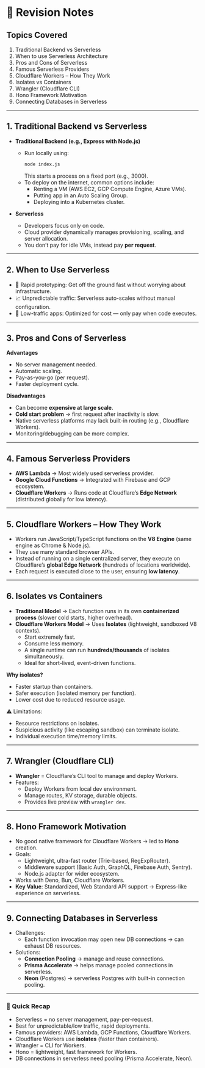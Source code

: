 # 📘 Revision Notes

## Topics Covered
1. Traditional Backend vs Serverless  
2. When to use Serverless Architecture  
3. Pros and Cons of Serverless  
4. Famous Serverless Providers  
5. Cloudflare Workers – How They Work  
6. Isolates vs Containers  
7. Wrangler (Cloudflare CLI)  
8. Hono Framework Motivation  
9. Connecting Databases in Serverless  

---

## 1. Traditional Backend vs Serverless

- **Traditional Backend (e.g., Express with Node.js)**  
  - Run locally using:  
    ```bash
    node index.js
    ```
    This starts a process on a fixed port (e.g., 3000).  
  - To deploy on the internet, common options include:  
    - Renting a VM (AWS EC2, GCP Compute Engine, Azure VMs).  
    - Putting app in an Auto Scaling Group.  
    - Deploying into a Kubernetes cluster.  

- **Serverless**  
  - Developers focus only on code.  
  - Cloud provider dynamically manages provisioning, scaling, and server allocation.  
  - You don’t pay for idle VMs, instead pay **per request**.  

---

## 2. When to Use Serverless

- 🚀 Rapid prototyping: Get off the ground fast without worrying about infrastructure.  
- 📈 Unpredictable traffic: Serverless auto-scales without manual configuration.  
- 💸 Low-traffic apps: Optimized for cost — only pay when code executes.  

---

## 3. Pros and Cons of Serverless

**Advantages**
- No server management needed.  
- Automatic scaling.  
- Pay-as-you-go (per request).  
- Faster deployment cycle.  

**Disadvantages**
- Can become **expensive at large scale**.  
- **Cold start problem** → first request after inactivity is slow.  
- Native serverless platforms may lack built-in routing (e.g., Cloudflare Workers).  
- Monitoring/debugging can be more complex.  

---

## 4. Famous Serverless Providers

- **AWS Lambda** → Most widely used serverless provider.  
- **Google Cloud Functions** → Integrated with Firebase and GCP ecosystem.  
- **Cloudflare Workers** → Runs code at Cloudflare’s **Edge Network** (distributed globally for low latency).  

---

## 5. Cloudflare Workers – How They Work

- Workers run JavaScript/TypeScript functions on the **V8 Engine** (same engine as Chrome & Node.js).  
- They use many standard browser APIs.  
- Instead of running on a single centralized server, they execute on Cloudflare’s **global Edge Network** (hundreds of locations worldwide).  
- Each request is executed close to the user, ensuring **low latency**.  

---

## 6. Isolates vs Containers

- **Traditional Model** → Each function runs in its own **containerized process** (slower cold starts, higher overhead).  
- **Cloudflare Workers Model** → Uses **Isolates** (lightweight, sandboxed V8 contexts).  
  - Start extremely fast.  
  - Consume less memory.  
  - A single runtime can run **hundreds/thousands** of isolates simultaneously.  
  - Ideal for short-lived, event-driven functions.  

**Why isolates?**
- Faster startup than containers.  
- Safer execution (isolated memory per function).  
- Lower cost due to reduced resource usage.  

⚠️ Limitations:  
- Resource restrictions on isolates.  
- Suspicious activity (like escaping sandbox) can terminate isolate.  
- Individual execution time/memory limits.  

---

## 7. Wrangler (Cloudflare CLI)

- **Wrangler** = Cloudflare’s CLI tool to manage and deploy Workers.  
- Features:  
  - Deploy Workers from local dev environment.  
  - Manage routes, KV storage, durable objects.  
  - Provides live preview with `wrangler dev`.  

---

## 8. Hono Framework Motivation

- No good native framework for Cloudflare Workers → led to **Hono** creation.  
- Goals:  
  - Lightweight, ultra-fast router (Trie-based, RegExpRouter).  
  - Middleware support (Basic Auth, GraphQL, Firebase Auth, Sentry).  
  - Node.js adapter for wider ecosystem.  
- Works with Deno, Bun, Cloudflare Workers.  
- **Key Value**: Standardized, Web Standard API support → Express-like experience on serverless.  

---

## 9. Connecting Databases in Serverless

- Challenges:  
  - Each function invocation may open new DB connections → can exhaust DB resources.  
- Solutions:  
  - **Connection Pooling** → manage and reuse connections.  
  - **Prisma Accelerate** → helps manage pooled connections in serverless.  
  - **Neon** (Postgres) → serverless Postgres with built-in connection pooling.  

---

### 🔹 Quick Recap
- Serverless = no server management, pay-per-request.  
- Best for unpredictable/low traffic, rapid deployments.  
- Famous providers: AWS Lambda, GCP Functions, Cloudflare Workers.  
- Cloudflare Workers use **isolates** (faster than containers).  
- Wrangler = CLI for Workers.  
- Hono = lightweight, fast framework for Workers.  
- DB connections in serverless need pooling (Prisma Accelerate, Neon).  

